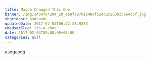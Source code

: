 ```yaml
---
title: Maybe Changed This One
banner: /img/1464784294_20_eb8fb870e248df524b2c205933664c6f.jpg
shortdesc: asdgasdg
updatedDate: 2017-02-03T06:22:28.928Z
cmsUserSlug: its-a-shot
date: 2017-02-03T00:00:00+08:00
categories: null
---
```


asdgasdg